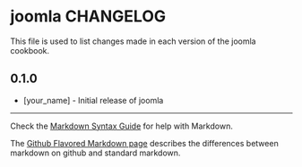 joomla CHANGELOG
================

This file is used to list changes made in each version of the joomla cookbook.

0.1.0
-----
- [your_name] - Initial release of joomla

- - -
Check the [Markdown Syntax Guide](http://daringfireball.net/projects/markdown/syntax) for help with Markdown.

The [Github Flavored Markdown page](http://github.github.com/github-flavored-markdown/) describes the differences between markdown on github and standard markdown.
